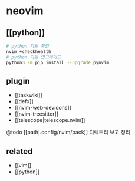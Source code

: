 # neovim

## [[python]]
```sh
# python 지원 확인
nvim +checkhealth
# python 지원 업그레이드
python3 -m pip install --upgrade pynvim
```

## plugin
- [[taskwiki]]
- [[defx]]
- [[nvim-web-devicons]]
- [[nvim-treesitter]]
- [[telescope|telescope.nvim]]

@todo [[path|.config/nvim/pack]] 디렉토리 보고 정리

## related
- [[vim]]
- [[python]]
